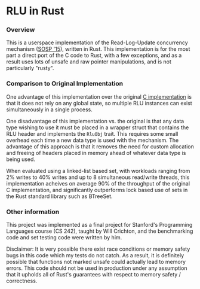 # RLU in Rust

### Overview

This is a userspace implementation of the Read-Log-Update concurrency mechanism ([SOSP '15](https://dl.acm.org/citation.cfm?id=2815406)), written in Rust. This implementation
is for the most part a direct port of the C code to Rust, with a few exceptions, and as a result uses lots
of unsafe and raw pointer manipulations, and is not particularly "rusty".

### Comparison to Original Implementation

One advantage of this implementation over the original [C implementation](https://github.com/rlu-sync/rlu) is that it does not rely on any global state, so multiple RLU instances can exist simultaneously in a single process.

One disadvantage of this implementation vs. the original is that any data type wishing to use it must be placed
in a wrapper struct that contains the RLU header and implements the `RluObj` trait. This requires some small overhead each time a new data type is used with the mechanism. The advantage of this approach is that it removes
the need for custom allocation and freeing of headers placed in memory ahead of whatever data type is being used.

When evaluated using a linked-list based set, with workloads ranging from 2% writes to 40% writes and up to 8 simultaneous read/write threads, this implementation acheives on average 90% of the throughput of the original C implementation, and significantly outperforms lock based use of sets in the Rust standard library such as BTreeSet.

### Other information

This project was implemented as a final project for Stanford's Programming Languages course (CS 242), taught by Will Crichton, and the benchmarking code and set testing code were written by him.

Disclaimer: It is very possible there exist race conditions or memory safety bugs in this code which my tests do not catch. As a result, it is definitely possible that functions not marked unsafe could actually lead to
memory errors. This code should not be used in production under any assumption that it upholds all of Rust's
guarantees with respect to memory safety / correctness.
